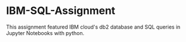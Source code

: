 # IBM-SQL-Assignment

This assignment featured IBM cloud's db2 database and SQL queries in Jupyter Notebooks with python.
